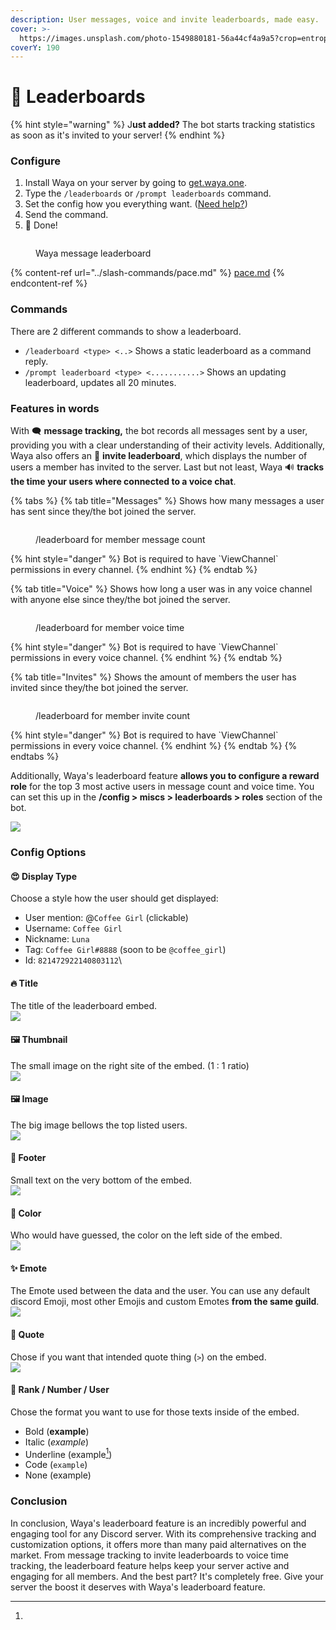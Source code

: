 ```yaml
---
description: User messages, voice and invite leaderboards, made easy.
cover: >-
  https://images.unsplash.com/photo-1549880181-56a44cf4a9a5?crop=entropy&cs=srgb&fm=jpg&ixid=MnwxOTcwMjR8MHwxfHNlYXJjaHw4fHxtb3VudGFpbnxlbnwwfHx8fDE2Nzk5OTQ2MTA&ixlib=rb-4.0.3&q=85
coverY: 190
---
```


# 👀 Leaderboards

{% hint style="warning" %}
J**ust added?** The bot starts tracking statistics as soon as it's invited to your server!
{% endhint %}

### Configure

1. Install Waya on your server by going to [get.waya.one](https://get.waya.one).
2. Type the `/leaderboards` or `/prompt leaderboards` command.
3. Set the config how you everything want. ([Need help?](https://lunish.nl/support))
4. Send the command.
5. 🎉 Done!&#x20;

<figure><img src="../.gitbook/assets/image (14).png" alt=""><figcaption><p>Waya message leaderboard</p></figcaption></figure>

{% content-ref url="../slash-commands/pace.md" %}
[pace.md](../slash-commands/pace.md)
{% endcontent-ref %}

### Commands

There are 2 different commands to show a leaderboard.

* `/leaderboard <type> <..>` Shows a static leaderboard as a command reply.
* `/prompt leaderboard <type> <...........>` Shows an updating leaderboard, updates all 20 minutes.

### Features in words

With 🗨️ **message tracking,** the bot records all messages sent by a user, providing you with a clear understanding of their activity levels. Additionally, Waya also offers an 🔗 **invite leaderboard**, which displays the number of users a member has invited to the server. Last but not least, Waya 🔊 **tracks the time your users where connected to a voice chat**.

{% tabs %}
{% tab title="Messages" %}
Shows how many messages a user has sent since they/the bot joined the server.

<figure><img src="../.gitbook/assets/image (4).png" alt=""><figcaption><p>/leaderboard for member message count</p></figcaption></figure>

{% hint style="danger" %}
Bot is required to have \`ViewChannel\` permissions in every channel.
{% endhint %}
{% endtab %}

{% tab title="Voice" %}
Shows how long a user was in any voice channel with anyone else since they/the bot joined the server.

<figure><img src="../.gitbook/assets/image (19).png" alt=""><figcaption><p>/leaderboard for member voice time</p></figcaption></figure>

{% hint style="danger" %}
Bot is required to have \`ViewChannel\` permissions in every voice channel.
{% endhint %}
{% endtab %}

{% tab title="Invites" %}
Shows the amount of members the user has invited since they/the bot joined the server.

<figure><img src="../.gitbook/assets/image (17).png" alt=""><figcaption><p>/leaderboard for member invite count</p></figcaption></figure>

{% hint style="danger" %}
Bot is required to have \`ViewChannel\` permissions in every voice channel.
{% endhint %}
{% endtab %}
{% endtabs %}

Additionally, Waya's leaderboard feature **allows you to configure a reward role** for the top 3 most active users in message count and voice time. You can set this up in the **/config > miscs > leaderboards > roles** section of the bot.

![](<../.gitbook/assets/image (12) (1) (1).png>)



### Config Options

#### 😍 Display Type

Choose a style how the user should get displayed:

* User mention: @`Coffee Girl` (clickable)
* Username: `Coffee Girl`
* Nickname: `Luna`
* Tag: `Coffee Girl#8888` (soon to be `@coffee_girl`)
* Id: `821472922140803112`\


#### 🔥 Title

The title of the leaderboard embed.\
![](<../.gitbook/assets/image (10).png>)

#### 🖼️ Thumbnail

The small image on the right site of the embed. (1 : 1 ratio)\
![](<../.gitbook/assets/image (22).png>)

#### 🖼️ Image

The big image bellows the top listed users.\
![](<../.gitbook/assets/image (8).png>)

#### 🤏 Footer

Small text on the very bottom of the embed.\
![](<../.gitbook/assets/image (3).png>)

#### 🎨 Color

Who would have guessed, the color on the left side of the embed.\
![](<../.gitbook/assets/image (13).png>)

#### ✨ Emote

The Emote used between the data and the user. You can use any default discord Emoji, most other Emojis and custom Emotes **from the same guild**.\
![](<../.gitbook/assets/image (21).png>)

#### 💬 Quote

Chose if you want that intended quote thing (`>`) on the embed.\
![](<../.gitbook/assets/image (15).png>)

#### 🔢 Rank / Number / User

Chose the format you want to use for those texts inside of the embed.

* Bold (**example**)
* Italic (_example_)
* Underline (example[^1])
* Code (`example`)
* None (example)

### Conclusion

In conclusion, Waya's leaderboard feature is an incredibly powerful and engaging tool for any Discord server. With its comprehensive tracking and customization options, it offers more than many paid alternatives on the market. From message tracking to invite leaderboards to voice time tracking, the leaderboard feature helps keep your server active and engaging for all members. And the best part? It's completely free. Give your server the boost it deserves with Waya's leaderboard feature.

[^1]: 
